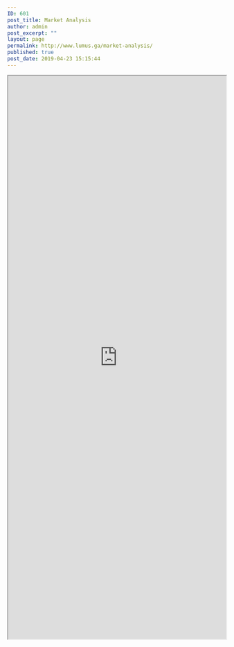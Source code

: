 ```yaml
---
ID: 601
post_title: Market Analysis
author: admin
post_excerpt: ""
layout: page
permalink: http://www.lumus.ga/market-analysis/
published: true
post_date: 2019-04-23 15:15:44
---
```

<iframe src="https://lumus.shinyapps.io/Lumus_new/" 
        style="width: 100%; height: 1300px;">
It looks like your browser doesn't support iframes.
</iframe>